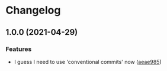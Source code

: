 # Changelog

## 1.0.0 (2021-04-29)


### Features

* I guess I need to use 'conventional commits' now ([aeae985](https://www.github.com/tylerrasor/defectdojo-resource/commit/aeae9854046ffdc5d50d5365bc2e60e5487861ac))
